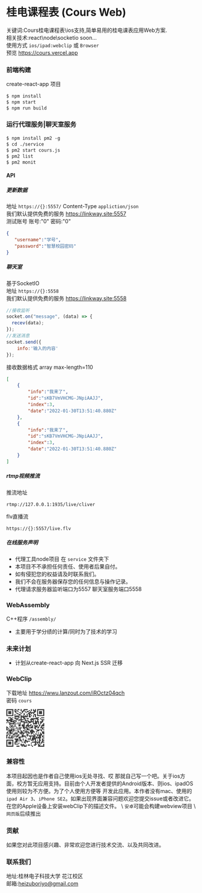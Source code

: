 # 桂电课程表 (Cours Web)   

关键词:Cours桂电课程表\ios支持,简单易用的桂电课表应用Web方案.  
相关技术:react\node\socketio soon...  
使用方式 `ios/ipad:webclip` 或 `Browser`    
预览 https://cours.vercel.app   

### 前端构建  
create-react-app 项目  
```shell
$ npm install  
$ npm start 
$ npm run build
```

### 运行代理服务|聊天室服务

```shell
$ npm install pm2 -g  
$ cd ./service  
$ pm2 start cours.js  
$ pm2 list  
$ pm2 monit  
 ```   

#### API  

##### 更新数据  

地址 `https://{}:5557/` Content-Type `appliction/json`  
我们默认提供免费的服务 https://linkway.site:5557    
测试账号 账号:"0" 密码:"0"  

 ```json
{
    "username":"学号",
    "password":"智慧校园密码"
}
 ```  

##### 聊天室  

基于SocketIO  
地址 `https://{}:5558`   
我们默认提供免费的服务 https://linkway.site:5558  


```javascript
//接收监听
socket.on("message", (data) => {
  recev(data);
});
//发送消息
socket.send({
    info:'输入的内容'
});
```

接收数据格式 array max-length=110  
```json
[
    {
        "info":"我来了",
        "id":"sKB7VmVHCMG-JNpiAAJJ",
        "index":3,
        "date":"2022-01-30T13:51:40.880Z"
    },
    {
        "info":"我来了",
        "id":"sKB7VmVHCMG-JNpiAAJJ",
        "index":3,
        "date":"2022-01-30T13:51:40.880Z"
    }
]
```
##### rtmp视频推流  
推流地址  
```shell
rtmp://127.0.0.1:1935/live/cliver
```
flv直播流  
```shell
https://{}:5557/live.flv  
```

##### 在线服务声明  

* 代理工具node项目 在 `service` 文件夹下
* 本项目不不承担任何责任、使用者后果自付。  
* 如有侵犯您的权益请及时联系我们。
* 我们不会在服务器保存您的任何信息与操作记录。  
* 代理请求服务器监听端口为5557 聊天室服务端口5558  

### WebAssembly  
C++程序 `/assembly/`  
* 主要用于学分绩的计算/同时为了技术的学习  


### 未来计划  

* 计划从create-react-app 向 Next.js SSR 迁移  

### WebClip  
下载地址 https://wwu.lanzout.com/iROctz04qch  
密码 `cours`   

<img src="readme/images/WebClipQR.png" width="20%"/>



### 兼容性   
本项目起因也是作者自己使用ios无处寻找、哎 那就自己写一个吧。关于ios方面，校方暂无应用支持。目前由个人开发者提供的Android版本、则ios、ipadOS使用则较为不方便。为了个人使用方便等 开发此应用。本作者没有mac、使用的`ipad Air 3`、`iPhone SE2`。如果出现界面兼容问题欢迎您提交issue或者改进它。在您的Apple设备上安装webClip下的描述文件。  \ `安卓`可能会构建webview项目  \  `网页版`后续推出  




### 贡献  

如果您对此项目感兴趣、非常欢迎您进行技术交流、以及共同改进。

### 联系我们  

地址:桂林电子科技大学 花江校区  
邮箱:heizuboriyo@gmail.com  


